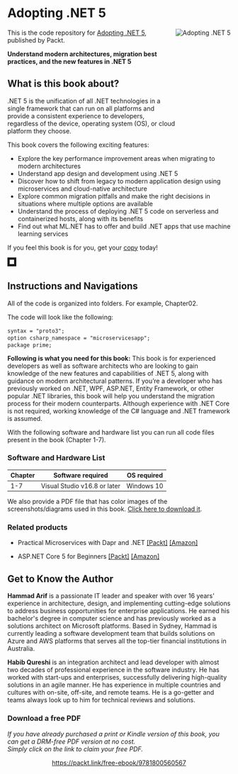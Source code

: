 # Adopting .NET 5

<a href="https://www.packtpub.com/programming/introducing-net-5-architecture-migration-and-new-features?utm_source=github&utm_medium=repository&utm_campaign=9781800560567"><img src="https://static.packt-cdn.com/products/9781800560567/cover/smaller" alt="Adopting .NET 5" height="256px" align="right"></a>

This is the code repository for [Adopting .NET 5](https://www.packtpub.com/programming/introducing-net-5-architecture-migration-and-new-features?utm_source=github&utm_medium=repository&utm_campaign=9781800560567), published by Packt.

**Understand modern architectures, migration best practices, and the new features in .NET 5**

## What is this book about?
.NET 5 is the unification of all .NET technologies in a single framework that can run on all platforms and provide a consistent experience to developers, regardless of the device, operating system (OS), or cloud platform they choose. 

This book covers the following exciting features:
* Explore the key performance improvement areas when migrating to modern architectures
* Understand app design and development using .NET 5
* Discover how to shift from legacy to modern application design using microservices and cloud-native architecture
* Explore common migration pitfalls and make the right decisions in situations where multiple options are available
* Understand the process of deploying .NET 5 code on serverless and containerized hosts, along with its benefits
* Find out what ML.NET has to offer and build .NET apps that use machine learning services

If you feel this book is for you, get your [copy](https://www.amazon.com/dp/1800560567) today!

<a href="https://www.packtpub.com/?utm_source=github&utm_medium=banner&utm_campaign=GitHubBanner"><img src="https://raw.githubusercontent.com/PacktPublishing/GitHub/master/GitHub.png" 
alt="https://www.packtpub.com/" border="5" /></a>

## Instructions and Navigations
All of the code is organized into folders. For example, Chapter02.

The code will look like the following:
```
syntax = "proto3";
option csharp_namespace = "microservicesapp";
package prime;
```

**Following is what you need for this book:**
This book is for experienced developers as well as software architects who are looking to gain knowledge of the new features and capabilities of .NET 5, along with guidance on modern architectural patterns. If you’re a developer who has previously worked on .NET, WPF, ASP.NET, Entity Framework, or other popular .NET libraries, this book will help you understand the migration process for their modern counterparts. Although experience with .NET Core is not required, working knowledge of the C# language and .NET framework is assumed.

With the following software and hardware list you can run all code files present in the book (Chapter 1-7).
### Software and Hardware List
| Chapter | Software required | OS required |
| -------- | ------------------------------------ | ----------------------------------- |
| 1-7 | Visual Studio v16.8 or later | Windows 10 |

We also provide a PDF file that has color images of the screenshots/diagrams used in this book. [Click here to download it](https://static.packt-cdn.com/downloads/9781800560567_ColorImages.pdf).

### Related products
* Practical Microservices with Dapr and .NET [[Packt]](https://www.packtpub.com/product/practical-microservices-with-dapr-and-net/9781800568372?utm_source=github&utm_medium=repository&utm_campaign=9781800568372) [[Amazon]](https://www.amazon.com/dp/1800568371)

* ASP.NET Core 5 for Beginners [[Packt]](https://www.packtpub.com/product/asp-net-core-5-for-beginners/9781800567184?utm_source=github&utm_medium=repository&utm_campaign=9781800567184) [[Amazon]](https://www.amazon.com/dp/1800567189)

## Get to Know the Author
**Hammad Arif**
is a passionate IT leader and speaker with over 16 years' experience in architecture, design, and implementing cutting-edge solutions to address business opportunities for enterprise applications. He earned his bachelor's degree in computer science and has previously worked as a solutions architect on Microsoft platforms.
Based in Sydney, Hammad is currently leading a software development team that builds solutions on Azure and AWS platforms that serves all the top-tier financial institutions in Australia.

**Habib Qureshi**
is an integration architect and lead developer with almost two decades of professional experience in the software industry. He has worked with start-ups and enterprises, successfully delivering high-quality solutions in an agile manner. He has experience in multiple countries and cultures with on-site, off-site, and remote teams. He is a go-getter and teams always look up to him for technical reviews and solutions.
### Download a free PDF

 <i>If you have already purchased a print or Kindle version of this book, you can get a DRM-free PDF version at no cost.<br>Simply click on the link to claim your free PDF.</i>
<p align="center"> <a href="https://packt.link/free-ebook/9781800560567">https://packt.link/free-ebook/9781800560567 </a> </p>